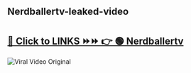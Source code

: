 
 ## Nerdballertv-leaked-video 

# <h2><a href="https://clipsfans.com/Nerdballertv&ref=git">🔗 Click to LINKS ⏩⏩ 👉 🟢 Nerdballertv </a></h2>

<a href="https://clipsfans.com/Nerdballertv&ref=git" rel="nofollow" data-target="animated-image.originalLink"><img src="https://i.ibb.co.com/xMMVF88/686577567.gif" alt="Viral Video Original" style="max-width: 100%; display: inline-block;" data-target="animated-image.originalImage"></a>
